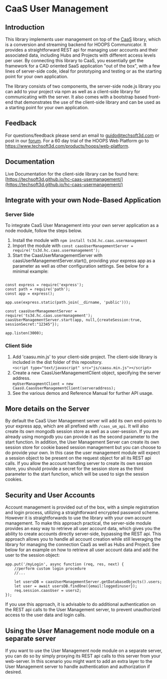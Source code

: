 # CaaS User Management 

## Introduction
This library implements user management on top of the [CaaS](https://github.com/techsoft3d/hc-caas) library, which is a conversion and streaming backend for HOOPS Communicator. It provides a straightforward REST api for managing user accounts and their associated data, including Hubs and Projects with different access levels per user. By connecting this library to CaaS, you essentially get the framework for a CAD oriented SaaS application "out of the box", with a few lines of server-side code, ideal for prototyping and testing or as the starting point for your own application.

The library consists of two components, the server-side node.js library you can add to your project via npm as well as a client-side library for communicating with the server. It also comes with a bootstrap based front-end that demonstrates the use of the client-side library and can be used as a starting point for your own application.

## Feedback
For questions/feedback please send an email to guido@techsoft3d.com or post in our [forum](https://forum.techsoft3d.com/). For a 60 day trial of the HOOPS Web Platform go to https://www.techsoft3d.com/products/hoops/web-platform.

## Documentation
Live Documentation for the client-side library can be found here: [https://techsoft3d.github.io/hc-caas-usermanagement/](https://techsoft3d.github.io/hc-caas-usermanagement/)

## Integrate with your own Node-Based Application

### Server Side
To integrate CaaS User Management into your own server application as a node module, follow the steps below.
1. Install the module with `npm install ts3d.hc.caas.usermanagement`
2. Import the module with `const caasUserManagementServer = require('ts3d.hc.caas.usermanagement');`
3. Start the CaasUserManagementServer with caasUserManagementServer.start(), providing your express app as a parameter as well as other configuration settings. See below for a minimal example:

```

const express = require('express');
const path = require('path');
const app = express();

app.use(express.static(path.join(__dirname, 'public')));

const caasUserManagementServer = require('ts3d.hc.caas.usermanagement');
caasUserManagementServer.start(app, null,{createSession:true, sessionSecret:"12345"});

app.listen(3000);

```

### Client Side
1. Add 'caasu.min.js' to your client-side project. The client-side library is included in the dist folder of this repository.  
`<script type="text/javascript" src="js/caasu.min.js"></script>`
2. Create a new CaasUserManagementClient object, specifying the server address.  
` myUserManagmentClient = new CaasU.CaasUserManagementClient(serveraddress); `
3. See the various demos and Reference Manual for further API usage.

## More details on the Server
By default the CaaS User Management server will add its own end-points to your express app, which are all prefixed with `/caas_um_api`. It will also create its own mongodb session store as well as a user-session. If you are already using mongodb you can provide it as the second parameter to the start function. In addition, the User Management Server can create its own session store for cookie based session management but you can choose to do provide your own. In this case the user management module will expect a session object to be present on the request object for all its REST api calls. If you allow the account handling server to create its own session store, you should provide a secret for the session store as the third parameter to the start function, which will be used to sign the session cookies. 

## Security and User Accounts
Account management is provided out of the box, with a simple registration and login process, utilizing a straightforward encrypted password scheme. However it is straightforwards to use the library with your own account management. To make this approach practical, the server-side module provides an easy way to retrieve all user account data, which gives you the ability to create accounts directly server-side, bypassing the REST api. This approach allows you to handle all account creation while still leveraging the library for managing the connection CaaS as well as Hubs and Project. See below for an example on how to retrieve all user account data and add the user to the session object:

```
app.put('/myLogin', async function (req, res, next) {
    //perform custom login procedure
    //...    

    let usersDB = caasUserManagementServer.getDatabaseObjects().users;
    let user = await usersDB.findOne({email:loggedinuser});
    req.session.caasUser = users2;
});

```

If you use this approach, it is advisable to do additional authentication on the REST api calls to the User Management server, to prevent unauthorized access to the user data and login calls.



## Using the User Management node module on a separate server
If you want to use the User Management node module on a separate server, you can do so by simply proxying its REST api calls to this server from your web-server. In this scenario you might want to add an extra layer to the User Management server to handle authentication and authorization if desired.













